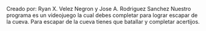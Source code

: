 Creado por: Ryan X. Velez Negron y Jose A. Rodriguez Sanchez
Nuestro programa es un videojuego la cual debes completar para lograr escapar de la cueva. Para escapar de la cueva tienes que batallar y completar acertijos. 

